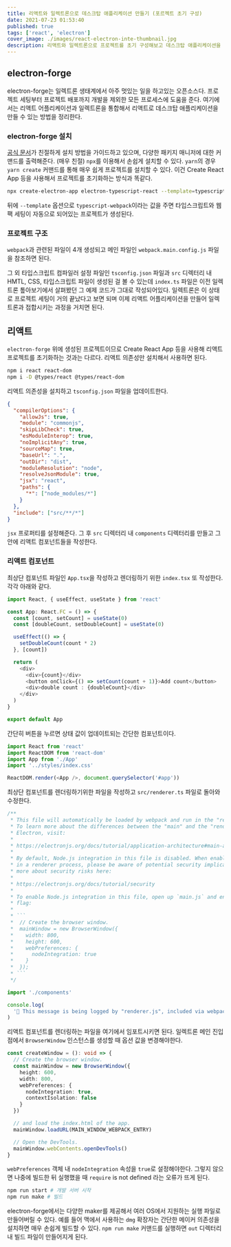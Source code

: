 ```yaml
---
title: 리액트와 일렉트론으로 데스크탑 애플리케이션 만들기 (포르젝트 초기 구성)
date: 2021-07-23 01:53:40
published: true
tags: ['react', 'electron']
cover_image: ./images/react-electron-inte-thumbnail.jpg
description: 리액트와 일렉트론으로 프로젝트를 초기 구성해보고 데스크탑 애플리케이션을 만들어보기
---
```


## electron-forge

electron-forge는 일렉트론 생태계에서 아주 멋있는 일을 하고있는 오픈소스다. 프로젝트 세팅부터 프로젝트 배포까지 개발을 제외한 모든 프로세스에 도움을 준다. 여기에서는 리액트 어플리케이션과 일렉트론을 통합해서 리액트로 데스크탑 애플리케이션을 만들 수 있는 방법을 정리한다.

### electron-forge 설치

[공식 문서](https://www.electronforge.io/)가 친절하게 설치 방법을 가이드하고 있으며, 다양한 패키지 매니저에 대한 커맨드를 출력해준다. (매우 친절) `npx`를 이용해서 손쉽게 설치할 수 있다. `yarn`의 경우 `yarn create` 커맨드를 통해 매우 쉽게 프로젝트를 설치할 수 있다. 이건 Create React App 등을 사용해서 프로젝트를 초기화하는 방식과 똑같다.

```sh
npx create-electron-app electron-typescript-react --template=typescript-webpack
```

뒤에 `--template` 옵션으로 `typescript-webpack`이라는 값을 주면 타입스크립트와 웹팩 세팅이 자동으로 되어있는 프로젝트가 생성된다.

### 프로젝트 구조

`webpack`과 관련된 파일이 4개 생성되고 메인 파일인 `webpack.main.config.js` 파일을 참조하면 된다.

그 외 타입스크립트 컴파일러 설정 파일인 `tsconfig.json` 파일과 `src` 디렉터리 내 HMTL, CSS, 타입스크립트 파일이 생성된 걸 볼 수 있는데 `index.ts` 파일은 이전 일렉트론 톺아보기에서 살펴봤던 그 예제 코드가 그대로 작성되어있다. 일렉트론은 이 상태로 프로젝트 세팅이 거의 끝났다고 보면 되며 이제 리액트 어플리케이션을 만들어 일렉트론과 접합시키는 과정을 거치면 된다.

## 리액트

`electron-forge` 위에 생성된 프로젝트이므로 Create React App 등을 사용해 리액트 프로젝트를 초기화하는 것과는 다르다. 리액트 의존성만 설치해서 사용하면 된다.

```sh
npm i react react-dom
npm i -D @types/react @types/react-dom
```

리액트 의존성을 설치하고 `tsconfig.json` 파일을 업데이트한다.

```json {13}
{
  "compilerOptions": {
    "allowJs": true,
    "module": "commonjs",
    "skipLibCheck": true,
    "esModuleInterop": true,
    "noImplicitAny": true,
    "sourceMap": true,
    "baseUrl": ".",
    "outDir": "dist",
    "moduleResolution": "node",
    "resolveJsonModule": true,
    "jsx": "react",
    "paths": {
      "*": ["node_modules/*"]
    }
  },
  "include": ["src/**/*"]
}
```

`jsx` 프로퍼티를 설정해준다. 그 후 `src` 디렉터리 내 `components` 디렉터리를 만들고 그 안에 리액트 컴포넌트들을 작성한다.

### 리액트 컴포넌트

최상단 컴포넌트 파일인 `App.tsx`을 작성하고 렌더링하기 위한 `index.tsx` 또 작성한다. 각각 아래와 같다.

```ts
import React, { useEffect, useState } from 'react'

const App: React.FC = () => {
  const [count, setCount] = useState(0)
  const [doubleCount, setDoubleCount] = useState(0)

  useEffect(() => {
    setDoubleCount(count * 2)
  }, [count])

  return (
    <div>
      <div>{count}</div>
      <button onClick={() => setCount(count + 1)}>Add count</button>
      <div>double count : {doubleCount}</div>
    </div>
  )
}

export default App
```

간단히 버튼을 누르면 상태 값이 업데이트되는 간단한 컴포넌트이다.

```ts
import React from 'react'
import ReactDOM from 'react-dom'
import App from './App'
import '../styles/index.css'

ReactDOM.render(<App />, document.querySelector('#app'))
```

최상단 컴포넌트를 렌더링하기위한 파일을 작성하고 `src/renderer.ts` 파일로 돌아와 수정한다.

````ts
/**
 * This file will automatically be loaded by webpack and run in the "renderer" context.
 * To learn more about the differences between the "main" and the "renderer" context in
 * Electron, visit:
 *
 * https://electronjs.org/docs/tutorial/application-architecture#main-and-renderer-processes
 *
 * By default, Node.js integration in this file is disabled. When enabling Node.js integration
 * in a renderer process, please be aware of potential security implications. You can read
 * more about security risks here:
 *
 * https://electronjs.org/docs/tutorial/security
 *
 * To enable Node.js integration in this file, open up `main.js` and enable the `nodeIntegration`
 * flag:
 *
 * ```
 *  // Create the browser window.
 *  mainWindow = new BrowserWindow({
 *    width: 800,
 *    height: 600,
 *    webPreferences: {
 *      nodeIntegration: true
 *    }
 *  });
 * ```
 */

import './components'

console.log(
  '👋 This message is being logged by "renderer.js", included via webpack'
)
````

리액트 컴포넌트를 렌더링하는 파일을 여기에서 임포트시키면 된다. 일렉트론 메인 진입점에서 `BrowserWindow` 인스턴스를 생성할 때 옵션 값을 변경해야한다.

```ts {6-9}
const createWindow = (): void => {
  // Create the browser window.
  const mainWindow = new BrowserWindow({
    height: 600,
    width: 800,
    webPreferences: {
      nodeIntegration: true,
      contextIsolation: false
    }
  })

  // and load the index.html of the app.
  mainWindow.loadURL(MAIN_WINDOW_WEBPACK_ENTRY)

  // Open the DevTools.
  mainWindow.webContents.openDevTools()
}
```

`webPreferences` 객체 내 `nodeIntegration` 속성을 `true`로 설정해야한다. 그렇지 않으면 나중에 빌드한 뒤 실행했을 때 `require` is not defined 라는 오류가 뜨게 된다.

```sh
npm run start # 개발 서버 시작
npm run make # 빌드
```

electron-forge에서는 다양한 maker를 제공해서 여러 OS에서 지원하는 실행 파일로 만들어버릴 수 있다. 예를 들어 맥에서 사용하는 `dmg` 확장자는 간단한 메이커 의존성을 설치하면 매우 손쉽게 빌드할 수 있다. `npm run make` 커맨드를 실행하면 `out` 디렉터리 내 빌드 파일이 만들어지게 된다.
